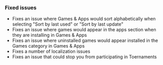 ### Fixed issues
- Fixes an issue where Games & Apps would sort alphabetically when selecting "Sort by last used" or "Sort by last update"
- Fixes an issue where games would appear in the apps section when they are installing in Games & Apps
- Fixes an issue where uninstalled games would appear installed in the Games category in Games & Apps
- Fixes a number of localization issues
- Fixes an issue that could stop you from participating in Toernaments